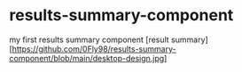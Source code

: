# results-summary-component
my first results summary component
[result summary] [https://github.com/0Fly98/results-summary-component/blob/main/desktop-design.jpg]
